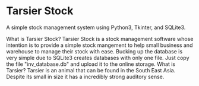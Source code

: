 # Tarsier Stock
A simple stock management system using Python3, Tkinter, and SQLite3.

What is Tarsier Stock? Tarsier Stock is a stock management software whose intention
is to provide a simple stock mangement to help small business and warehouse to manage
their stock with ease. Bucking up the database is very simple due to SQLite3 creates
databases with only one file. Just copy the file "inv_database.db" and upload it to
the online storage. What is Tarsier? Tarsier is an animal that can be found in the
South East Asia. Despite its small in size it has a incredibly strong auditory sense.